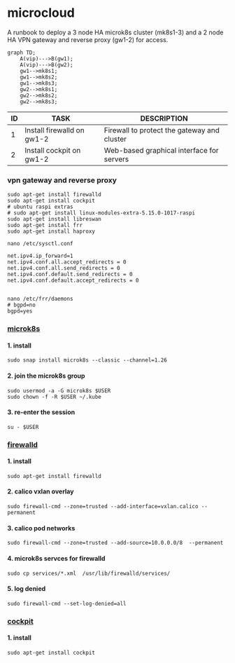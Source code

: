 # **microcloud**
A runbook to deploy a 3 node HA microk8s cluster (mk8s1-3) and a 2 node HA VPN gateway and reverse proxy (gw1-2) for access.

```mermaid
graph TD;
    A(vip)--->B(gw1);
    A(vip)--->B(gw2);
    gw1-->mk8s1;
    gw1-->mk8s2;
    gw1-->mk8s3;
    gw2-->mk8s1;
    gw2-->mk8s2;
    gw2-->mk8s3;
```

| ID  | TASK | DESCRIPTION | 
| --- | ---- | ----------- |
| 1 | Install firewalld on gw1-2 | Firewall to protect the gateway and cluster | 
| 2 | Install cockpit on gw1-2 | Web-based graphical interface for servers | 

### vpn gateway and reverse proxy
```
sudo apt-get install firewalld
sudo apt-get install cockpit
# ubuntu raspi extras
# sudo apt-get install linux-modules-extra-5.15.0-1017-raspi
sudo apt-get install libreswan
sudo apt-get install frr
sudo apt-get install haproxy

nano /etc/sysctl.conf

net.ipv4.ip_forward=1
net.ipv4.conf.all.accept_redirects = 0
net.ipv4.conf.all.send_redirects = 0
net.ipv4.conf.default.send_redirects = 0
net.ipv4.conf.default.accept_redirects = 0


nano /etc/frr/daemons 
# bgpd=no
bgpd=yes

```

### [microk8s](https://microk8s.io/docs/getting-started)
#### 1. install
```shell
sudo snap install microk8s --classic --channel=1.26
```
#### 2. join the microk8s group
```shell
sudo usermod -a -G microk8s $USER
sudo chown -f -R $USER ~/.kube
```
#### 3. re-enter the session
```shell
su - $USER
```
### [firewalld](https://firewalld.org/)
#### 1. install
```shell
sudo apt-get install firewalld
```
#### 2. calico vxlan overlay
```shell
sudo firewall-cmd --zone=trusted --add-interface=vxlan.calico --permanent
```
#### 3. calico pod networks
```shell
sudo firewall-cmd --zone=trusted --add-source=10.0.0.0/8  --permanent 
```
#### 4. microk8s servces for firewalld
```shell
sudo cp services/*.xml  /usr/lib/firewalld/services/ 
```
#### 5. log denied
```shell
sudo firewall-cmd --set-log-denied=all
```
### [cockpit](https://cockpit-project.org/)
#### 1. install
```shell
sudo apt-get install cockpit
```
